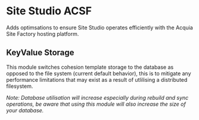 # Site Studio ACSF

Adds optimsations to ensure Site Studio operates efficiently with the Acquia Site Factory hosting platform.

## KeyValue Storage

This module switches cohesion template storage to the database as opposed to the file system (current default behavior),
this is to mitigate any performance limitations that may exist as a result of utlilising a distributed filesystem.



_Note: Database utilisation will increase especially during rebuild and sync operations, be aware that using this module
will also increase the size of your database._
